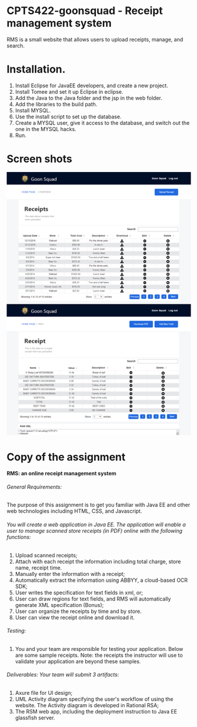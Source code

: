 # CPTS422-goonsquad - Receipt management system
RMS is a small website that allows users to upload receipts, manage, and search.

# Installation.
1. Install Eclipse for JavaEE developers, and create a new project.
2. Install Tomee and set it up Eclipse in eclipse.
3. Add the Java to the Java folder and the jsp in the web folder.
4. Add the libraries to the build path.
5. Install MYSQL.
6. Use the install script to set up the database.
7. Create a MYSQL user, give it access to the database, and switch out the one in the MYSQL hacks.
8. Run.

# Screen shots

![Picture1](/Art/mockup2.PNG "Screen shot")
![Picture2](/Art/mockup1.PNG "Screen shot")

# Copy of the assignment

#### RMS: an online receipt management system

###### General Requirements:
The purpose of this assignment is to get you familiar with Java EE and other web technologies including HTML, CSS, and Javascript.

###### You will create a web application in Java EE. The application will enable a user to manage scanned store receipts (in PDF)  online with the following functions:
1. Upload scanned receipts;
2. Attach with each receipt the information including total charge, store name, receipt time.
3. Manually enter the information with a receipt;
4. Automatically extract the information using ABBYY, a cloud-based OCR SDK;
5. User writes the specification for text fields in xml, or;
6. User can draw regions for text fields, and RMS will automatically generate XML specification (Bonus);
7. User can organize the receipts by time and by store.
8. User can view the receipt online and download it.

###### Testing:
1. You and your team are responsible for testing your application. Below are some sample receipts. Note: the receipts the instructor will use to validate your application are beyond these samples.

###### Deliverables: Your team will submit 3 artifacts:
1. Axure file for UI design;
2. UML Activity diagram specifying the user's workflow of using the website. The Activity diagram is developed in Rational RSA;
3. The RSM web app, including the deployment instruction to Java EE glassfish server.
